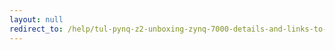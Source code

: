 ```yaml
---
layout: null
redirect_to: /help/tul-pynq-z2-unboxing-zynq-7000-details-and-links-to-documentation/
---
```

